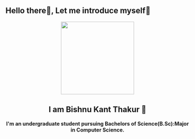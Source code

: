 ## Hello there👋, Let me introduce myself😬
<div id="gif" align="center">
<img src="https://media.giphy.com/media/i1JHRZSXO9LZZDHqii/giphy.gif" width="200"/>

<h2>I am Bishnu Kant Thakur 🤝</h2>
<b>I'm an undergraduate student pursuing Bachelors of Science(B.Sc):Major in Computer Science.</b>
</div>


<!--
**Bishnukt/bishnukt** is a ✨ _special_ ✨ repository because its `README.md` (this file) appears on your GitHub profile.
-->
<!-- Here are some ideas to get you started:

- 🔭 I’m currently working on ...
- 🌱 I’m currently learning ...
- 👯 I’m looking to collaborate on ...
- 🤔 I’m looking for help with ...
- 💬 Ask me about ...
- 📫 How to reach me: ...
- 😄 Pronouns: ...
- ⚡ Fun fact: ... -->
